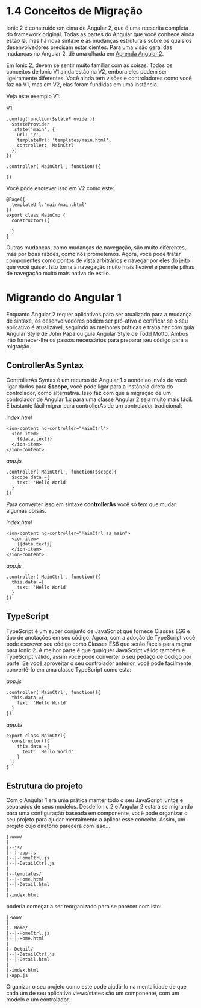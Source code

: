 # 1.4 Conceitos de Migração

Ionic 2 é construído em cima de Angular 2, que é uma reescrita completa do framework original. Todas as partes do Angular que você conhece ainda estão lá, mas há nova sintaxe e as mudanças estruturais sobre os quais os desenvolvedores precisam estar cientes. Para uma visão geral das mudanças no Angular 2, dê uma olhada em [Aprenda Angular 2](http://learnangular2.com/).

Em Ionic 2, devem se sentir muito familiar com as coisas. Todos os conceitos de Ionic V1 ainda estão na V2, embora eles podem ser ligeiramente diferentes. Você ainda tem visões e controladores como você faz na V1, mas em V2, elas foram fundidas em uma instância.

Veja este exemplo V1.

V1

```
.config(function($stateProvider){
  $stateProvider
  .state('main', {
    url: '/',
    templateUrl: 'templates/main.html',
    controller: 'MainCtrl'
  })
})

.controller('MainCtrl', function(){

})
```

Você pode escrever isso em V2 como este:

```
@Page({
  templateUrl:'main/main.html'
})
export class MainCmp {
  constructor(){

  }
}
```

Outras mudanças, como mudanças de navegação, são muito diferentes, mas por boas razões, como nós prometemos. Agora, você pode tratar componentes como pontos de vista arbitrários e navegar por eles do jeito que você quiser. Isto torna a navegação muito mais flexível e permite pilhas de navegação muito mais nativa de estilo.

# Migrando do Angular 1

Enquanto Angular 2 requer aplicativos para ser atualizado para a mudança de sintaxe, os desenvolvedores podem ser pró-ativo e certificar se o seu aplicativo é atualizável, seguindo as melhores práticas e trabalhar com guia Angular Style de John Papa ou guia Angular Style de Todd Motto. Ambos irão fornecer-lhe os passos necessários para preparar seu código para a migração.

## ControllerAs Syntax

ControllerAs Syntax é um recurso do Angular 1.x aonde ao invés de você ligar dados para **$scope**, você pode ligar para a instância direta do controlador, como alternativa. Isso faz com que a migração de um controlador de  Angular 1.x para uma classe Angular 2 seja muito mais fácil. É bastante fácil migrar para controllerAs de um controlador tradicional:

_index.html_

```
<ion-content ng-controller="MainCtrl">
  <ion-item>
    {{data.text}}
  </ion-item>
</ion-content>
```

_app.js_

```
.controller('MainCtrl', function($scope){
  $scope.data ={
    text: 'Hello World'
  }
})
```

Para converter isso em sintaxe **controllerAs** você só tem que mudar algumas coisas.

_index.html_

```
<ion-content ng-controller="MainCtrl as main">
  <ion-item>
    {{data.text}}
  </ion-item>
</ion-content>
```

_app.js_

```
.controller('MainCtrl', function(){
  this.data ={
    text: 'Hello World'
  }
})
```

## TypeScript

TypeScript é um super conjunto de JavaScript que fornece Classes ES6 e tipo de anotações em seu código. Agora, com a adoção de TypeScript você pode escrever seu código como Classes ES6 que serão fáceis para migrar para Ionic 2. A melhor parte é que qualquer JavaScript válido também é TypeScript válido, assim você pode converter o seu pedaço de código por parte. Se você aproveitar o seu controlador anterior, você pode facilmente convertê-lo em uma classe TypeScript como esta:

_app.js_

```
.controller('MainCtrl', function(){
  this.data ={
    text: 'Hello World'
  }
})
```

_app.ts_

```
export class MainCtrl{
  constructor(){
    this.data ={
      text: 'Hello World'
    }
  }
}
```

## Estrutura do projeto

Com o Angular 1 era uma prática manter todo o seu JavaScript juntos e separados de seus modelos. Desde Ionic 2 e Angular 2 estará se migrando para uma configuração baseada em componente, você pode organizar o seu projeto para ajudar mentalmente a aplicar esse conceito. Assim, um projeto cujo diretório parecerá com isso...

```
|-www/
|
|--js/
|--|-app.js
|--|-HomeCtrl.js
|--|-DetailCtrl.js
|
|--templates/
|--|-Home.html
|--|-Detail.html
|
|-index.html
```

poderia começar a ser reorganizado para se parecer com isto:

```
|-www/
|
|--Home/
|--|-HomeCtrl.js
|--|-Home.html
|
|--Detail/
|--|-DetailCtrl.js
|--|-Detail.html
|
|-index.html
|-app.js
```

Organizar o seu projeto como este pode ajudá-lo na mentalidade de que cada um de seu aplicativo views/states são um componente, com um modelo e um controlador.
